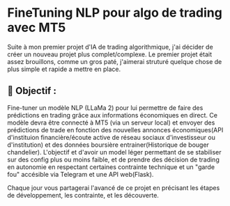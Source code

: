 # FineTuning NLP pour algo de trading avec MT5
Suite à mon premier projet d'IA de trading algorithmique, j'ai décider de créer un nouveau projet plus complet/complexe. Le premier projet était assez brouillons, comme un gros paté, j'aimerai struturé quelque chose de plus simple et rapide a mettre en place.

## 🚀 Objectif :

Fine-tuner un modèle NLP (LLaMa 2) pour lui permettre de faire des prédictions en trading grâce aux informations économiques en direct. Ce modèle devra être connecté à MT5 (via un serveur local) et envoyer des prédictions de trade en fonction des nouvelles annonces économiques(API d'instituion financière/écoute active de réseau sociaux d'investisseur ou d'institution) et des données boursière entrainer(Historique de bouger chandelier). L'objectif et d'avoir un model léger permettant de se stabiliser sur des config plus ou moins faible, et de prendre des décision de trading en autonomie en respectant certaines contrainte technique et un "garde fou" accésible via Telegram et une API web(Flask).

Chaque jour vous partagerai l'avancé de ce projet en précisant les étapes de développement, les contrainte, et les découverte.
